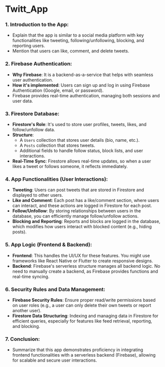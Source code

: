 # Twitt_App

### 1. **Introduction to the App:**
- Explain that the app is similar to a social media platform with key functionalities like tweeting, following/unfollowing, blocking, and reporting users.
- Mention that users can like, comment, and delete tweets.

### 2. **Firebase Authentication:**
- **Why Firebase**: It is a backend-as-a-service that helps with seamless user authentication.
- **How it's implemented**: Users can sign up and log in using Firebase Authentication (Google, email, or password).
- Firebase provides real-time authentication, managing both sessions and user data.

### 3. **Firestore Database:**
- **Firestore's Role**: It's used to store user profiles, tweets, likes, and follow/unfollow data.
- **Structure**:
    - A `Users` collection that stores user details (bio, name, etc.).
    - A `Posts` collection that stores tweets.
    - Additional fields to handle follow status, block lists, and user interactions.
- **Real-Time Sync**: Firestore allows real-time updates, so when a user likes a tweet or follows someone, it reflects immediately.

### 4. **App Functionalities (User Interactions):**
- **Tweeting**: Users can post tweets that are stored in Firestore and displayed to other users.
- **Like and Comment**: Each post has a like/comment section, where users can interact, and these actions are logged in Firestore for each post.
- **Follow/Unfollow**: By storing relationships between users in the database, you can efficiently manage follow/unfollow actions.
- **Blocking and Reporting**: Reports and blocks are logged in the database, which modifies how users interact with blocked content (e.g., hiding posts).

### 5. **App Logic (Frontend & Backend):**
- **Frontend**: This handles the UI/UX for these features. You might use frameworks like React Native or Flutter to create responsive designs.
- **Backend**: Firebase's serverless structure manages all backend logic. No need to manually create a backend, as Firebase provides functions and real-time syncing.

### 6. **Security Rules and Data Management:**
- **Firebase Security Rules**: Ensure proper read/write permissions based on user roles (e.g., a user can only delete their own tweets or report another user).
- **Firestore Data Structuring**: Indexing and managing data in Firestore for efficient queries, especially for features like feed retrieval, reporting, and blocking.

### 7. **Conclusion**:
- Summarize that this app demonstrates proficiency in integrating frontend functionalities with a serverless backend (Firebase), allowing for scalable and secure user interactions.

